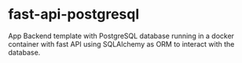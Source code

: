 # fast-api-postgresql
App Backend template with PostgreSQL database running in a docker container with fast API using SQLAlchemy as ORM to interact with the database.
